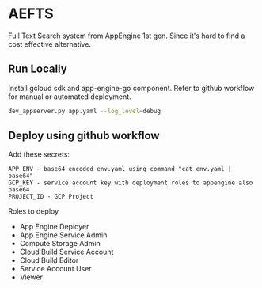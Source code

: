 # AEFTS

Full Text Search system from AppEngine 1st gen. Since it's hard to find a cost effective alternative.

## Run Locally

Install gcloud sdk and app-engine-go component. Refer to github workflow for manual or automated deployment.

```bash
dev_appserver.py app.yaml --log_level=debug
```

## Deploy using github workflow

Add these secrets:

```text
APP_ENV - base64 encoded env.yaml using command "cat env.yaml | base64"
GCP_KEY - service account key with deployment roles to appengine also base64
PROJECT_ID - GCP Project
```

Roles to deploy

- App Engine Deployer
- App Engine Service Admin
- Compute Storage Admin
- Cloud Build Service Account
- Cloud Build Editor
- Service Account User
- Viewer
